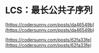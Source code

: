# LCS：最长公共子序列
<p id="xzxTfnbsF7RfswxaMeCPSa">

[https://codersunny.com/posts/da46549b](<https://codersunny.com/posts/da46549b>)

</p>


<p id="h92vt6QEFSSYG4xGoBChzs">

[https://codersunny.com/posts/62fa33fe](<https://codersunny.com/posts/62fa33fe>)

</p>


<p id="a1CUnmbCwhoXH8zjpFaexp">



</p>


